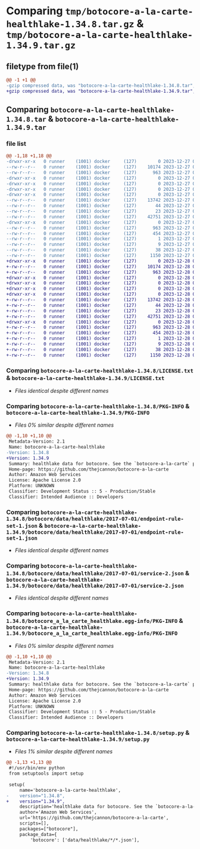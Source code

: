 # Comparing `tmp/botocore-a-la-carte-healthlake-1.34.8.tar.gz` & `tmp/botocore-a-la-carte-healthlake-1.34.9.tar.gz`

## filetype from file(1)

```diff
@@ -1 +1 @@
-gzip compressed data, was "botocore-a-la-carte-healthlake-1.34.8.tar", last modified: Wed Dec 27 01:06:43 2023, max compression
+gzip compressed data, was "botocore-a-la-carte-healthlake-1.34.9.tar", last modified: Thu Dec 28 01:06:44 2023, max compression
```

## Comparing `botocore-a-la-carte-healthlake-1.34.8.tar` & `botocore-a-la-carte-healthlake-1.34.9.tar`

### file list

```diff
@@ -1,18 +1,18 @@
-drwxr-xr-x   0 runner    (1001) docker     (127)        0 2023-12-27 01:06:43.355314 botocore-a-la-carte-healthlake-1.34.8/
--rw-r--r--   0 runner    (1001) docker     (127)    10174 2023-12-27 01:06:43.000000 botocore-a-la-carte-healthlake-1.34.8/LICENSE.txt
--rw-r--r--   0 runner    (1001) docker     (127)      963 2023-12-27 01:06:43.355314 botocore-a-la-carte-healthlake-1.34.8/PKG-INFO
-drwxr-xr-x   0 runner    (1001) docker     (127)        0 2023-12-27 01:06:43.351314 botocore-a-la-carte-healthlake-1.34.8/botocore/
-drwxr-xr-x   0 runner    (1001) docker     (127)        0 2023-12-27 01:06:43.351314 botocore-a-la-carte-healthlake-1.34.8/botocore/data/
-drwxr-xr-x   0 runner    (1001) docker     (127)        0 2023-12-27 01:06:43.351314 botocore-a-la-carte-healthlake-1.34.8/botocore/data/healthlake/
-drwxr-xr-x   0 runner    (1001) docker     (127)        0 2023-12-27 01:06:43.355314 botocore-a-la-carte-healthlake-1.34.8/botocore/data/healthlake/2017-07-01/
--rw-r--r--   0 runner    (1001) docker     (127)    13742 2023-12-27 01:06:29.000000 botocore-a-la-carte-healthlake-1.34.8/botocore/data/healthlake/2017-07-01/endpoint-rule-set-1.json
--rw-r--r--   0 runner    (1001) docker     (127)       44 2023-12-27 01:06:29.000000 botocore-a-la-carte-healthlake-1.34.8/botocore/data/healthlake/2017-07-01/examples-1.json
--rw-r--r--   0 runner    (1001) docker     (127)       23 2023-12-27 01:06:29.000000 botocore-a-la-carte-healthlake-1.34.8/botocore/data/healthlake/2017-07-01/paginators-1.json
--rw-r--r--   0 runner    (1001) docker     (127)    42751 2023-12-27 01:06:29.000000 botocore-a-la-carte-healthlake-1.34.8/botocore/data/healthlake/2017-07-01/service-2.json
-drwxr-xr-x   0 runner    (1001) docker     (127)        0 2023-12-27 01:06:43.355314 botocore-a-la-carte-healthlake-1.34.8/botocore_a_la_carte_healthlake.egg-info/
--rw-r--r--   0 runner    (1001) docker     (127)      963 2023-12-27 01:06:43.000000 botocore-a-la-carte-healthlake-1.34.8/botocore_a_la_carte_healthlake.egg-info/PKG-INFO
--rw-r--r--   0 runner    (1001) docker     (127)      454 2023-12-27 01:06:43.000000 botocore-a-la-carte-healthlake-1.34.8/botocore_a_la_carte_healthlake.egg-info/SOURCES.txt
--rw-r--r--   0 runner    (1001) docker     (127)        1 2023-12-27 01:06:43.000000 botocore-a-la-carte-healthlake-1.34.8/botocore_a_la_carte_healthlake.egg-info/dependency_links.txt
--rw-r--r--   0 runner    (1001) docker     (127)        9 2023-12-27 01:06:43.000000 botocore-a-la-carte-healthlake-1.34.8/botocore_a_la_carte_healthlake.egg-info/top_level.txt
--rw-r--r--   0 runner    (1001) docker     (127)       38 2023-12-27 01:06:43.355314 botocore-a-la-carte-healthlake-1.34.8/setup.cfg
--rw-r--r--   0 runner    (1001) docker     (127)     1150 2023-12-27 01:06:43.000000 botocore-a-la-carte-healthlake-1.34.8/setup.py
+drwxr-xr-x   0 runner    (1001) docker     (127)        0 2023-12-28 01:06:44.858303 botocore-a-la-carte-healthlake-1.34.9/
+-rw-r--r--   0 runner    (1001) docker     (127)    10174 2023-12-28 01:06:44.000000 botocore-a-la-carte-healthlake-1.34.9/LICENSE.txt
+-rw-r--r--   0 runner    (1001) docker     (127)      963 2023-12-28 01:06:44.858303 botocore-a-la-carte-healthlake-1.34.9/PKG-INFO
+drwxr-xr-x   0 runner    (1001) docker     (127)        0 2023-12-28 01:06:44.854303 botocore-a-la-carte-healthlake-1.34.9/botocore/
+drwxr-xr-x   0 runner    (1001) docker     (127)        0 2023-12-28 01:06:44.854303 botocore-a-la-carte-healthlake-1.34.9/botocore/data/
+drwxr-xr-x   0 runner    (1001) docker     (127)        0 2023-12-28 01:06:44.854303 botocore-a-la-carte-healthlake-1.34.9/botocore/data/healthlake/
+drwxr-xr-x   0 runner    (1001) docker     (127)        0 2023-12-28 01:06:44.854303 botocore-a-la-carte-healthlake-1.34.9/botocore/data/healthlake/2017-07-01/
+-rw-r--r--   0 runner    (1001) docker     (127)    13742 2023-12-28 01:06:26.000000 botocore-a-la-carte-healthlake-1.34.9/botocore/data/healthlake/2017-07-01/endpoint-rule-set-1.json
+-rw-r--r--   0 runner    (1001) docker     (127)       44 2023-12-28 01:06:26.000000 botocore-a-la-carte-healthlake-1.34.9/botocore/data/healthlake/2017-07-01/examples-1.json
+-rw-r--r--   0 runner    (1001) docker     (127)       23 2023-12-28 01:06:26.000000 botocore-a-la-carte-healthlake-1.34.9/botocore/data/healthlake/2017-07-01/paginators-1.json
+-rw-r--r--   0 runner    (1001) docker     (127)    42751 2023-12-28 01:06:26.000000 botocore-a-la-carte-healthlake-1.34.9/botocore/data/healthlake/2017-07-01/service-2.json
+drwxr-xr-x   0 runner    (1001) docker     (127)        0 2023-12-28 01:06:44.858303 botocore-a-la-carte-healthlake-1.34.9/botocore_a_la_carte_healthlake.egg-info/
+-rw-r--r--   0 runner    (1001) docker     (127)      963 2023-12-28 01:06:44.000000 botocore-a-la-carte-healthlake-1.34.9/botocore_a_la_carte_healthlake.egg-info/PKG-INFO
+-rw-r--r--   0 runner    (1001) docker     (127)      454 2023-12-28 01:06:44.000000 botocore-a-la-carte-healthlake-1.34.9/botocore_a_la_carte_healthlake.egg-info/SOURCES.txt
+-rw-r--r--   0 runner    (1001) docker     (127)        1 2023-12-28 01:06:44.000000 botocore-a-la-carte-healthlake-1.34.9/botocore_a_la_carte_healthlake.egg-info/dependency_links.txt
+-rw-r--r--   0 runner    (1001) docker     (127)        9 2023-12-28 01:06:44.000000 botocore-a-la-carte-healthlake-1.34.9/botocore_a_la_carte_healthlake.egg-info/top_level.txt
+-rw-r--r--   0 runner    (1001) docker     (127)       38 2023-12-28 01:06:44.858303 botocore-a-la-carte-healthlake-1.34.9/setup.cfg
+-rw-r--r--   0 runner    (1001) docker     (127)     1150 2023-12-28 01:06:44.000000 botocore-a-la-carte-healthlake-1.34.9/setup.py
```

### Comparing `botocore-a-la-carte-healthlake-1.34.8/LICENSE.txt` & `botocore-a-la-carte-healthlake-1.34.9/LICENSE.txt`

 * *Files identical despite different names*

### Comparing `botocore-a-la-carte-healthlake-1.34.8/PKG-INFO` & `botocore-a-la-carte-healthlake-1.34.9/PKG-INFO`

 * *Files 0% similar despite different names*

```diff
@@ -1,10 +1,10 @@
 Metadata-Version: 2.1
 Name: botocore-a-la-carte-healthlake
-Version: 1.34.8
+Version: 1.34.9
 Summary: healthlake data for botocore. See the `botocore-a-la-carte` package for more info.
 Home-page: https://github.com/thejcannon/botocore-a-la-carte
 Author: Amazon Web Services
 License: Apache License 2.0
 Platform: UNKNOWN
 Classifier: Development Status :: 5 - Production/Stable
 Classifier: Intended Audience :: Developers
```

### Comparing `botocore-a-la-carte-healthlake-1.34.8/botocore/data/healthlake/2017-07-01/endpoint-rule-set-1.json` & `botocore-a-la-carte-healthlake-1.34.9/botocore/data/healthlake/2017-07-01/endpoint-rule-set-1.json`

 * *Files identical despite different names*

### Comparing `botocore-a-la-carte-healthlake-1.34.8/botocore/data/healthlake/2017-07-01/service-2.json` & `botocore-a-la-carte-healthlake-1.34.9/botocore/data/healthlake/2017-07-01/service-2.json`

 * *Files identical despite different names*

### Comparing `botocore-a-la-carte-healthlake-1.34.8/botocore_a_la_carte_healthlake.egg-info/PKG-INFO` & `botocore-a-la-carte-healthlake-1.34.9/botocore_a_la_carte_healthlake.egg-info/PKG-INFO`

 * *Files 0% similar despite different names*

```diff
@@ -1,10 +1,10 @@
 Metadata-Version: 2.1
 Name: botocore-a-la-carte-healthlake
-Version: 1.34.8
+Version: 1.34.9
 Summary: healthlake data for botocore. See the `botocore-a-la-carte` package for more info.
 Home-page: https://github.com/thejcannon/botocore-a-la-carte
 Author: Amazon Web Services
 License: Apache License 2.0
 Platform: UNKNOWN
 Classifier: Development Status :: 5 - Production/Stable
 Classifier: Intended Audience :: Developers
```

### Comparing `botocore-a-la-carte-healthlake-1.34.8/setup.py` & `botocore-a-la-carte-healthlake-1.34.9/setup.py`

 * *Files 1% similar despite different names*

```diff
@@ -1,13 +1,13 @@
 #!/usr/bin/env python
 from setuptools import setup
 
 setup(
     name='botocore-a-la-carte-healthlake',
-    version="1.34.8",
+    version="1.34.9",
     description='healthlake data for botocore. See the `botocore-a-la-carte` package for more info.',
     author='Amazon Web Services',
     url='https://github.com/thejcannon/botocore-a-la-carte',
     scripts=[],
     packages=["botocore"],
     package_data={
         'botocore': ['data/healthlake/*/*.json'],
```


